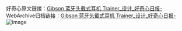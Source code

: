 好奇心原文链接：[Gibson 蓝牙头戴式耳机 Trainer_设计_好奇心日报-](https://www.qdaily.com/articles/5071.html)
WebArchive归档链接：[Gibson 蓝牙头戴式耳机 Trainer_设计_好奇心日报-](http://web.archive.org/web/20190623163835/https://www.qdaily.com/articles/5071.html)
![image](http://ww3.sinaimg.cn/large/007d5XDply1g3wgezryl2j30u02ltn8d)